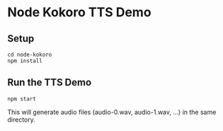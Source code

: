 # Node Kokoro TTS Demo

## Setup

```
cd node-kokoro
npm install
```

## Run the TTS Demo

```
npm start
```

This will generate audio files (audio-0.wav, audio-1.wav, ...) in the same directory. 